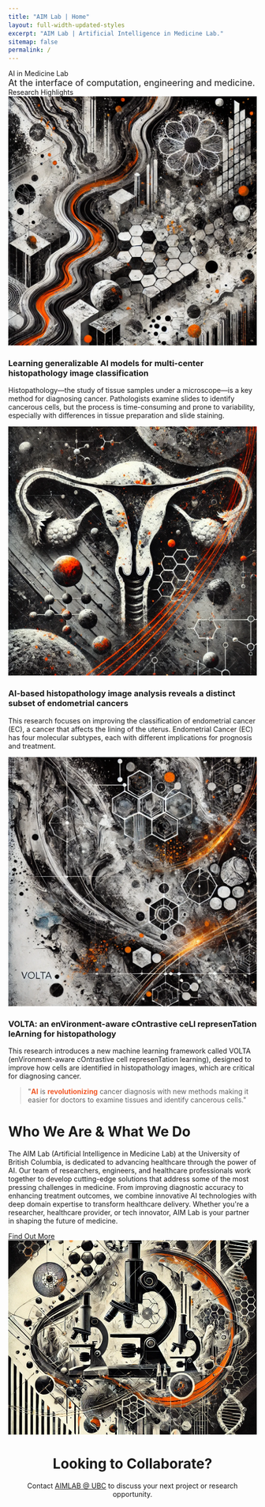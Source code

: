 ```yaml
---
title: "AIM Lab | Home"
layout: full-width-updated-styles
excerpt: "AIM Lab | Artificial Intelligence in Medicine Lab."
sitemap: false
permalink: /
---
```



<div class="updated-pages">
    <div class="front-hero-container">
        <div class="front-text-container">
            <!--<div style="font-size: 30px">University of British Columbia
            </div>-->
            <div class="front-title">AI in Medicine Lab
            </div>
            <div style="font-size: 18px">At the interface of computation, engineering and medicine.
            </div>
        </div>
    </div>
    <div class="front-rows-container">  
        <div class="front-row front-row1">
        <div class="service-title">Research Highlights</div>
            <div class="our-services">
                <div class="service-item">
                    <img src="/img/front-highlights-1.png">
                    <h3>Learning generalizable AI models for multi-center histopathology image classification</h3>
                    <p>Histopathology—the study of tissue samples under a microscope—is a key method for diagnosing cancer. Pathologists examine slides to identify cancerous cells, but the process is time-consuming and prone to variability, especially with differences in tissue preparation and slide staining.</p>
                </div>
                <div class="service-item">
                    <img src="/img/front-highlights-2.png">
                    <h3>AI-based histopathology image analysis reveals a distinct subset of endometrial cancers</h3>
                    <p>This research focuses on improving the classification of endometrial cancer (EC), a cancer that affects the lining of the uterus. Endometrial Cancer (EC) has four molecular subtypes, each with different implications for prognosis and treatment.</p>
                </div>
                <div class="service-item">
                    <img src="/img/front-highlights-3.png">
                    <h3>VOLTA: an enVironment-aware cOntrastive ceLl represenTation leArning for histopathology</h3>
                    <p>This research introduces a new machine learning framework called VOLTA (enVironment-aware cOntrastive cell represenTation learning), designed to improve how cells are identified in histopathology images, which are critical for diagnosing cancer.</p>
                </div>
            </div>
        </div>
        <div class="front-row front-row2">
            <div class="quote-container">
            <blockquote>
                <p>"<b style="color: #f15a29">AI</b> is <b style="color: #f15a29">revolutionizing</b> cancer diagnosis with new methods making it easier for doctors to examine tissues and identify cancerous cells."</p>
                <!--<cite>Jane Miller</cite>-->
            </blockquote>
            </div>
        </div>
        <div class="front-row front-row3">
            <div class="row3-container">
                <div class="text-content">
                    <h1>Who We Are & What We Do</h1>
                    <p>The AIM Lab (Artificial Intelligence in Medicine Lab) at the University of British Columbia, is dedicated to advancing healthcare through the power of AI. Our team of researchers, engineers, and healthcare professionals work together to develop cutting-edge solutions that address some of the most pressing challenges in medicine. From improving diagnostic accuracy to enhancing treatment outcomes, we combine innovative AI technologies with deep domain expertise to transform healthcare delivery. Whether you're a researcher, healthcare provider, or tech innovator, AIM Lab is your partner in shaping the future of medicine.</p>
                    <a href="/about" class="cta-button">Find Out More</a>
                </div>
                <div class="image-container">
                    <img src="/img/abstractmiddlephoto.png">
                </div>
            </div>
        </div>
        <div class="front-row front-row4">
            <div class="row3-container">
                <!--<div class="image-container">
                    <img src="/img/front-page-5.png">
                </div>-->
                <div class="text-content" style="flex-basis:100%; text-align:center;">
                    <h1>Looking to Collaborate?</h1>
                    <p>Contact <a href="/careers">AIMLAB @ UBC</a> to discuss your next project or research opportunity.</p>
                </div>
            </div>
        </div>
    </div>
</div>
